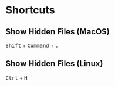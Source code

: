 # Shortcuts

## Show Hidden Files (MacOS)
<kbd>Shift</kbd> + <kbd>Command</kbd> + <kbd>.</kbd>

## Show Hidden Files (Linux)
<kbd>Ctrl</kbd> + <kbd>H</kbd>
